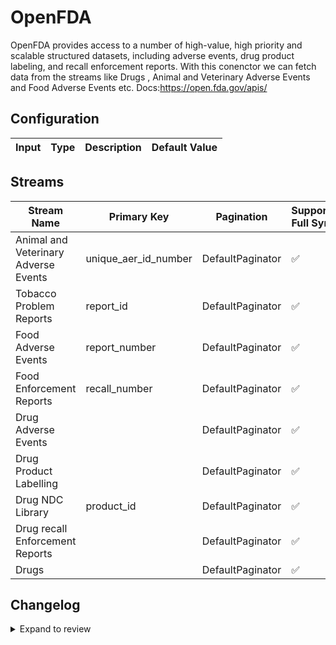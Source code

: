 # OpenFDA
OpenFDA provides access to a number of high-value, high priority and scalable structured datasets, including adverse events, drug product labeling, and recall enforcement reports.
With this conenctor we can fetch data from the streams like Drugs , Animal and Veterinary Adverse Events and Food Adverse Events etc.
Docs:https://open.fda.gov/apis/

## Configuration

| Input | Type | Description | Default Value |
|-------|------|-------------|---------------|

## Streams
| Stream Name | Primary Key | Pagination | Supports Full Sync | Supports Incremental |
|-------------|-------------|------------|---------------------|----------------------|
| Animal and Veterinary Adverse Events | unique_aer_id_number | DefaultPaginator | ✅ |  ❌  |
| Tobacco Problem Reports | report_id | DefaultPaginator | ✅ |  ❌  |
| Food Adverse Events | report_number | DefaultPaginator | ✅ |  ❌  |
| Food Enforcement Reports | recall_number | DefaultPaginator | ✅ |  ❌  |
| Drug Adverse Events |  | DefaultPaginator | ✅ |  ❌  |
| Drug Product Labelling |  | DefaultPaginator | ✅ |  ❌  |
| Drug NDC Library | product_id | DefaultPaginator | ✅ |  ❌  |
| Drug recall Enforcement Reports |  | DefaultPaginator | ✅ |  ❌  |
| Drugs |  | DefaultPaginator | ✅ |  ❌  |

## Changelog

<details>
  <summary>Expand to review</summary>

| Version          | Date              | Pull Request | Subject        |
|------------------|-------------------|--------------|----------------|
| 0.0.29 | 2025-07-19 | [63439](https://github.com/airbytehq/airbyte/pull/63439) | Update dependencies |
| 0.0.28 | 2025-07-12 | [63185](https://github.com/airbytehq/airbyte/pull/63185) | Update dependencies |
| 0.0.27 | 2025-07-05 | [62547](https://github.com/airbytehq/airbyte/pull/62547) | Update dependencies |
| 0.0.26 | 2025-06-28 | [62399](https://github.com/airbytehq/airbyte/pull/62399) | Update dependencies |
| 0.0.25 | 2025-06-21 | [61914](https://github.com/airbytehq/airbyte/pull/61914) | Update dependencies |
| 0.0.24 | 2025-06-14 | [60545](https://github.com/airbytehq/airbyte/pull/60545) | Update dependencies |
| 0.0.23 | 2025-05-10 | [60129](https://github.com/airbytehq/airbyte/pull/60129) | Update dependencies |
| 0.0.22 | 2025-05-03 | [59467](https://github.com/airbytehq/airbyte/pull/59467) | Update dependencies |
| 0.0.21 | 2025-04-27 | [59108](https://github.com/airbytehq/airbyte/pull/59108) | Update dependencies |
| 0.0.20 | 2025-04-19 | [58494](https://github.com/airbytehq/airbyte/pull/58494) | Update dependencies |
| 0.0.19 | 2025-04-12 | [57905](https://github.com/airbytehq/airbyte/pull/57905) | Update dependencies |
| 0.0.18 | 2025-04-05 | [57299](https://github.com/airbytehq/airbyte/pull/57299) | Update dependencies |
| 0.0.17 | 2025-03-29 | [56748](https://github.com/airbytehq/airbyte/pull/56748) | Update dependencies |
| 0.0.16 | 2025-03-22 | [56180](https://github.com/airbytehq/airbyte/pull/56180) | Update dependencies |
| 0.0.15 | 2025-03-08 | [55524](https://github.com/airbytehq/airbyte/pull/55524) | Update dependencies |
| 0.0.14 | 2025-03-01 | [55023](https://github.com/airbytehq/airbyte/pull/55023) | Update dependencies |
| 0.0.13 | 2025-02-23 | [54576](https://github.com/airbytehq/airbyte/pull/54576) | Update dependencies |
| 0.0.12 | 2025-02-15 | [53956](https://github.com/airbytehq/airbyte/pull/53956) | Update dependencies |
| 0.0.11 | 2025-02-08 | [53479](https://github.com/airbytehq/airbyte/pull/53479) | Update dependencies |
| 0.0.10 | 2025-02-01 | [53028](https://github.com/airbytehq/airbyte/pull/53028) | Update dependencies |
| 0.0.9 | 2025-01-25 | [52491](https://github.com/airbytehq/airbyte/pull/52491) | Update dependencies |
| 0.0.8 | 2025-01-18 | [51872](https://github.com/airbytehq/airbyte/pull/51872) | Update dependencies |
| 0.0.7 | 2025-01-11 | [51368](https://github.com/airbytehq/airbyte/pull/51368) | Update dependencies |
| 0.0.6 | 2024-12-28 | [50718](https://github.com/airbytehq/airbyte/pull/50718) | Update dependencies |
| 0.0.5 | 2024-12-21 | [50285](https://github.com/airbytehq/airbyte/pull/50285) | Update dependencies |
| 0.0.4 | 2024-12-14 | [49668](https://github.com/airbytehq/airbyte/pull/49668) | Update dependencies |
| 0.0.3 | 2024-12-12 | [49351](https://github.com/airbytehq/airbyte/pull/49351) | Update dependencies |
| 0.0.2 | 2024-12-11 | [49090](https://github.com/airbytehq/airbyte/pull/49090) | Starting with this version, the Docker image is now rootless. Please note that this and future versions will not be compatible with Airbyte versions earlier than 0.64 |
| 0.0.1 | 2024-10-23 | | Initial release by [@ombhardwajj](https://github.com/ombhardwajj) via Connector Builder |

</details>
